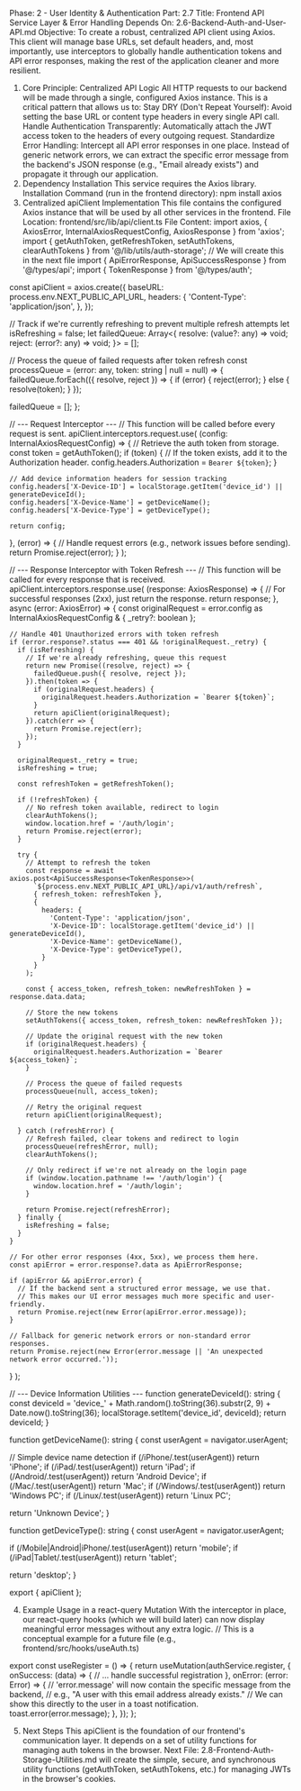 Phase: 2 - User Identity & Authentication
Part: 2.7
Title: Frontend API Service Layer & Error Handling
Depends On: 2.6-Backend-Auth-and-User-API.md
Objective: To create a robust, centralized API client using Axios. This client will manage base URLs, set default headers, and, most importantly, use interceptors to globally handle authentication tokens and API error responses, making the rest of the application cleaner and more resilient.
1. Core Principle: Centralized API Logic
All HTTP requests to our backend will be made through a single, configured Axios instance. This is a critical pattern that allows us to:
Stay DRY (Don't Repeat Yourself): Avoid setting the base URL or content type headers in every single API call.
Handle Authentication Transparently: Automatically attach the JWT access token to the headers of every outgoing request.
Standardize Error Handling: Intercept all API error responses in one place. Instead of generic network errors, we can extract the specific error message from the backend's JSON response (e.g., "Email already exists") and propagate it through our application.
2. Dependency Installation
This service requires the Axios library.
Installation Command (run in the frontend directory):
npm install axios
3. Centralized apiClient Implementation
This file contains the configured Axios instance that will be used by all other services in the frontend.
File Location: frontend/src/lib/api/client.ts
File Content:
import axios, { AxiosError, InternalAxiosRequestConfig, AxiosResponse } from 'axios';
import { getAuthToken, getRefreshToken, setAuthTokens, clearAuthTokens } from '@/lib/utils/auth-storage'; // We will create this in the next file
import { ApiErrorResponse, ApiSuccessResponse } from '@/types/api';
import { TokenResponse } from '@/types/auth';

const apiClient = axios.create({
  baseURL: process.env.NEXT_PUBLIC_API_URL,
  headers: {
    'Content-Type': 'application/json',
  },
});

// Track if we're currently refreshing to prevent multiple refresh attempts
let isRefreshing = false;
let failedQueue: Array<{
  resolve: (value?: any) => void;
  reject: (error?: any) => void;
}> = [];

// Process the queue of failed requests after token refresh
const processQueue = (error: any, token: string | null = null) => {
  failedQueue.forEach(({ resolve, reject }) => {
    if (error) {
      reject(error);
    } else {
      resolve(token);
    }
  });
  
  failedQueue = [];
};

// --- Request Interceptor ---
// This function will be called before every request is sent.
apiClient.interceptors.request.use(
  (config: InternalAxiosRequestConfig) => {
    // Retrieve the auth token from storage.
    const token = getAuthToken();
    if (token) {
      // If the token exists, add it to the Authorization header.
      config.headers.Authorization = `Bearer ${token}`;
    }
    
    // Add device information headers for session tracking
    config.headers['X-Device-ID'] = localStorage.getItem('device_id') || generateDeviceId();
    config.headers['X-Device-Name'] = getDeviceName();
    config.headers['X-Device-Type'] = getDeviceType();
    
    return config;
  },
  (error) => {
    // Handle request errors (e.g., network issues before sending).
    return Promise.reject(error);
  }
);

// --- Response Interceptor with Token Refresh ---
// This function will be called for every response that is received.
apiClient.interceptors.response.use(
  (response: AxiosResponse) => {
    // For successful responses (2xx), just return the response.
    return response;
  },
  async (error: AxiosError) => {
    const originalRequest = error.config as InternalAxiosRequestConfig & { _retry?: boolean };
    
    // Handle 401 Unauthorized errors with token refresh
    if (error.response?.status === 401 && !originalRequest._retry) {
      if (isRefreshing) {
        // If we're already refreshing, queue this request
        return new Promise((resolve, reject) => {
          failedQueue.push({ resolve, reject });
        }).then(token => {
          if (originalRequest.headers) {
            originalRequest.headers.Authorization = `Bearer ${token}`;
          }
          return apiClient(originalRequest);
        }).catch(err => {
          return Promise.reject(err);
        });
      }
      
      originalRequest._retry = true;
      isRefreshing = true;
      
      const refreshToken = getRefreshToken();
      
      if (!refreshToken) {
        // No refresh token available, redirect to login
        clearAuthTokens();
        window.location.href = '/auth/login';
        return Promise.reject(error);
      }
      
      try {
        // Attempt to refresh the token
        const response = await axios.post<ApiSuccessResponse<TokenResponse>>(
          `${process.env.NEXT_PUBLIC_API_URL}/api/v1/auth/refresh`,
          { refresh_token: refreshToken },
          {
            headers: {
              'Content-Type': 'application/json',
              'X-Device-ID': localStorage.getItem('device_id') || generateDeviceId(),
              'X-Device-Name': getDeviceName(),
              'X-Device-Type': getDeviceType(),
            }
          }
        );
        
        const { access_token, refresh_token: newRefreshToken } = response.data.data;
        
        // Store the new tokens
        setAuthTokens({ access_token, refresh_token: newRefreshToken });
        
        // Update the original request with the new token
        if (originalRequest.headers) {
          originalRequest.headers.Authorization = `Bearer ${access_token}`;
        }
        
        // Process the queue of failed requests
        processQueue(null, access_token);
        
        // Retry the original request
        return apiClient(originalRequest);
        
      } catch (refreshError) {
        // Refresh failed, clear tokens and redirect to login
        processQueue(refreshError, null);
        clearAuthTokens();
        
        // Only redirect if we're not already on the login page
        if (window.location.pathname !== '/auth/login') {
          window.location.href = '/auth/login';
        }
        
        return Promise.reject(refreshError);
      } finally {
        isRefreshing = false;
      }
    }
    
    // For other error responses (4xx, 5xx), we process them here.
    const apiError = error.response?.data as ApiErrorResponse;

    if (apiError && apiError.error) {
      // If the backend sent a structured error message, we use that.
      // This makes our UI error messages much more specific and user-friendly.
      return Promise.reject(new Error(apiError.error.message));
    }

    // Fallback for generic network errors or non-standard error responses.
    return Promise.reject(new Error(error.message || 'An unexpected network error occurred.'));
  }
);

// --- Device Information Utilities ---
function generateDeviceId(): string {
  const deviceId = 'device_' + Math.random().toString(36).substr(2, 9) + Date.now().toString(36);
  localStorage.setItem('device_id', deviceId);
  return deviceId;
}

function getDeviceName(): string {
  const userAgent = navigator.userAgent;
  
  // Simple device name detection
  if (/iPhone/.test(userAgent)) return 'iPhone';
  if (/iPad/.test(userAgent)) return 'iPad';
  if (/Android/.test(userAgent)) return 'Android Device';
  if (/Mac/.test(userAgent)) return 'Mac';
  if (/Windows/.test(userAgent)) return 'Windows PC';
  if (/Linux/.test(userAgent)) return 'Linux PC';
  
  return 'Unknown Device';
}

function getDeviceType(): string {
  const userAgent = navigator.userAgent;
  
  if (/Mobile|Android|iPhone/.test(userAgent)) return 'mobile';
  if (/iPad|Tablet/.test(userAgent)) return 'tablet';
  
  return 'desktop';
}

export { apiClient };

4. Example Usage in a react-query Mutation
With the interceptor in place, our react-query hooks (which we will build later) can now display meaningful error messages without any extra logic.
// This is a conceptual example for a future file (e.g., frontend/src/hooks/useAuth.ts)

export const useRegister = () => {
  return useMutation(authService.register, {
    onSuccess: (data) => {
      // ... handle successful registration
    },
    onError: (error: Error) => {
      // 'error.message' will now contain the specific message from the backend,
      // e.g., "A user with this email address already exists."
      // We can show this directly to the user in a toast notification.
      toast.error(error.message);
    },
  });
};

5. Next Steps
This apiClient is the foundation of our frontend's communication layer. It depends on a set of utility functions for managing auth tokens in the browser.
Next File: 2.8-Frontend-Auth-Storage-Utilities.md will create the simple, secure, and synchronous utility functions (getAuthToken, setAuthTokens, etc.) for managing JWTs in the browser's cookies.